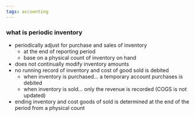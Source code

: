 ```yaml
---
tags: accounting
---
```


### what is periodic inventory
- periodically adjust for purchase and sales of inventory
	- at the end of reporting period
	- base on a physical count of inventory on hand
- does not continually modify inventory amounts
- no running record of inventory and cost of good sold is debited
	- when inventory is purchased... a temporary account purchases is debited
	- when inventory is sold... only the revenue is recorded (COGS is not updated)
- ending inventory and cost goods of sold is determined at the end of the period from a physical count

